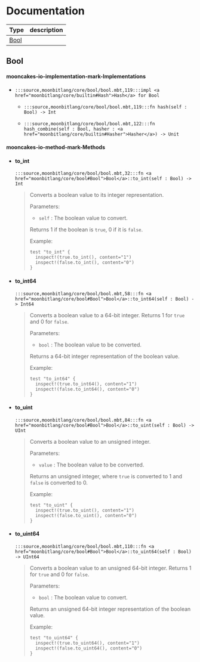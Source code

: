 # Documentation
|Type|description|
|---|---|
|[Bool](#Bool)||

## Bool


#### mooncakes-io-implementation-mark-Implementations
- ```moonbit
  :::source,moonbitlang/core/bool/bool.mbt,119:::impl <a href="moonbitlang/core/builtin#Hash">Hash</a> for Bool
  ```
  > 
  * ```moonbit
    :::source,moonbitlang/core/bool/bool.mbt,119:::fn hash(self : Bool) -> Int
    ```
    > 
  * ```moonbit
    :::source,moonbitlang/core/bool/bool.mbt,122:::fn hash_combine(self : Bool, hasher : <a href="moonbitlang/core/builtin#Hasher">Hasher</a>) -> Unit
    ```
    > 

#### mooncakes-io-method-mark-Methods
- #### to\_int
  ```moonbit
  :::source,moonbitlang/core/bool/bool.mbt,32:::fn <a href="moonbitlang/core/bool#Bool">Bool</a>::to_int(self : Bool) -> Int
  ```
  > 
  >  Converts a boolean value to its integer representation.
  > 
  >  Parameters:
  > 
  >  * `self` : The boolean value to convert.
  > 
  >  Returns 1 if the boolean is `true`, 0 if it is `false`.
  > 
  >  Example:
  > 
  >  ```moonbit
  >  test "to_int" {
  >    inspect!(true.to_int(), content="1")
  >    inspect!(false.to_int(), content="0")
  >  }
  >  ```
- #### to\_int64
  ```moonbit
  :::source,moonbitlang/core/bool/bool.mbt,58:::fn <a href="moonbitlang/core/bool#Bool">Bool</a>::to_int64(self : Bool) -> Int64
  ```
  > 
  >  Converts a boolean value to a 64-bit integer. Returns 1 for `true` and 0 for
  > `false`.
  > 
  >  Parameters:
  > 
  >  * `bool` : The boolean value to be converted.
  > 
  >  Returns a 64-bit integer representation of the boolean value.
  > 
  >  Example:
  > 
  >  ```moonbit
  >  test "to_int64" {
  >    inspect!(true.to_int64(), content="1")
  >    inspect!(false.to_int64(), content="0")
  >  }
  >  ```
- #### to\_uint
  ```moonbit
  :::source,moonbitlang/core/bool/bool.mbt,84:::fn <a href="moonbitlang/core/bool#Bool">Bool</a>::to_uint(self : Bool) -> UInt
  ```
  > 
  >  Converts a boolean value to an unsigned integer.
  > 
  >  Parameters:
  > 
  >  * `value` : The boolean value to be converted.
  > 
  >  Returns an unsigned integer, where `true` is converted to 1 and `false` is
  > converted to 0.
  > 
  >  Example:
  > 
  >  ```moonbit
  >  test "to_uint" {
  >    inspect!(true.to_uint(), content="1")
  >    inspect!(false.to_uint(), content="0")
  >  }
  >  ```
- #### to\_uint64
  ```moonbit
  :::source,moonbitlang/core/bool/bool.mbt,110:::fn <a href="moonbitlang/core/bool#Bool">Bool</a>::to_uint64(self : Bool) -> UInt64
  ```
  > 
  >  Converts a boolean value to an unsigned 64-bit integer. Returns 1 for `true`
  > and 0 for `false`.
  > 
  >  Parameters:
  > 
  >  * `bool` : The boolean value to convert.
  > 
  >  Returns an unsigned 64-bit integer representation of the boolean value.
  > 
  >  Example:
  > 
  >  ```moonbit
  >  test "to_uint64" {
  >    inspect!(true.to_uint64(), content="1")
  >    inspect!(false.to_uint64(), content="0")
  >  }
  >  ```
